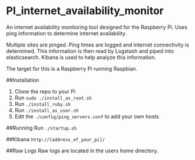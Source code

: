 # PI_internet_availability_monitor
An internet availability monitoring tool designed for the Raspberry Pi. Uses ping information to determine internet availability.

Multiple sites are pinged. Ping times are logged and internet connectivity is determined. This information is then read by Logstash and piped into elasticsearch. Kibana is used to help analyze this information.

The target for this is a Raspberry Pi running Raspbian.

##Installation
1. Clone the repo to your Pi
2. Run `sudo ./install_as_root.sh`
3. Run `./install_ruby.sh`
4. Run `./install_as_user.sh`
5. Edit the `./config/ping_servers.conf` to add your own hosts

##Running
Run `./startup.sh`

##Kibana
`http://[address_of_your_pi]/`

##Raw Logs
Raw logs are located in the users home directory.

